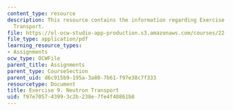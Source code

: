 ```yaml
---
content_type: resource
description: This resource contains the information regarding Exercise 9. Neutron
  Transport.
file: https://ol-ocw-studio-app-production.s3.amazonaws.com/courses/22-15-essential-numerical-methods-fall-2014/f97e705743993c2b238e7fe4f40861b8_MIT22_15F14_ex09.pdf
file_type: application/pdf
learning_resource_types:
- Assignments
ocw_type: OCWFile
parent_title: Assignments
parent_type: CourseSection
parent_uid: d6c915b9-195a-3a80-7b61-f97e38c7f333
resourcetype: Document
title: Exercise 9. Neutron Transport
uid: f97e7057-4399-3c2b-238e-7fe4f40861b8
---
```

